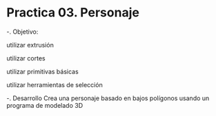 # Practica 03. Personaje
-. Objetivo: 





utilizar extrusión





utilizar cortes




utilizar  primitivas básicas





utilizar herramientas de selección


-. Desarrollo 
Crea una personaje basado en bajos polígonos usando un programa de modelado 3D
